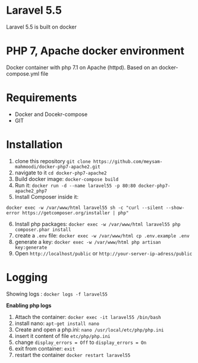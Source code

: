 # Laravel 5.5
Laravel 5.5 is built on docker

# PHP 7, Apache docker environment
Docker container with php 7.1 on Apache (httpd). Based on an docker-compose.yml file

# Requirements
- Docker and Docekr-compose
- GIT

# Installation
1. clone this repository `git clone https://github.com/meysam-mahmoodi/docker-php7-apache2.git`
2. navigate to it `cd docker-php7-apache2`
3. Build docker image: `docker-compose build`
4. Run it: `docker run -d --name laravel55 -p 80:80 docker-php7-apache2_php7`
5. Install Composer inside it: 
```
docker exec -w /var/www/html laravel55 sh -c "curl --silent --show-error https://getcomposer.org/installer | php"
```
6. Install php packages: 
```docker exec -w /var/www/html laravel55 php composer.phar install ```
7. create a `.env` file: `docker exec -w /var/www/html cp .env.example .env`
8. generate a key: `docker exec -w /var/www/html php artisan key:generate` 
9. Open `http://localhost/public` or `http://your-server-ip-adress/public`

# Logging
Showing logs : `docker logs -f laravel55`

**Enabling php logs**
1. Attach the container: `docker exec -it laravel55 /bin/bash`
2. install nano: `apt-get install nano`
3. Create and open a php.ini: `nano /usr/local/etc/php/php.ini`
4. insert it content of file `etc/php/php.ini`
5. change `display_errors = Off` to `display_errors = On`
6. exit from container: `exit`
7. restart the container `docker restart laravel55`

